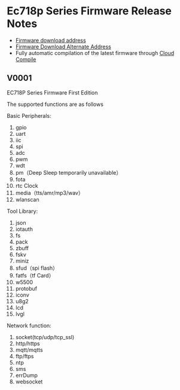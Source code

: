 # Ec718p Series Firmware Release Notes

* [Firmware download address](https://gitee.com/openLuat/LuatOS/releases)
* [Firmware Download Alternate Address](https://pan.air32.cn/s/DJTr?path=%2F)
* Fully automatic compilation of the latest firmware through [Cloud Compile](https://wiki.luatos.org/develop/compile/Cloud_compilation.html)

## V0001

EC718P Series Firmware First Edition

The supported functions are as follows

Basic Peripherals:

1. gpio
2. uart
3. iic
4. spi
5. adc
6. pwm
7. wdt
8. pm（Deep Sleep temporarily unavailable）
9. fota
10. rtc Clock
11. media（tts/amr/mp3/wav）
12. wlanscan

Tool Library:

1. json
2. iotauth
3. fs
4. pack
5. zbuff
7. fskv
8. miniz
9. sfud（spi flash）
10. fatfs（tf Card）
11. w5500
12. protobuf
13. iconv
14. u8g2
15. lcd
16. lvgl

Network function:

1. socket(tcp/udp/tcp_ssl)
2. http/https
3. mqtt/mqtts
4. ftp/ftps
5. ntp
6. sms
7. errDump
8. websocket
